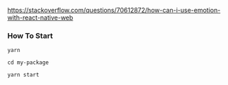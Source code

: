 https://stackoverflow.com/questions/70612872/how-can-i-use-emotion-with-react-native-web

### How To Start

```
yarn

cd my-package

yarn start
```

